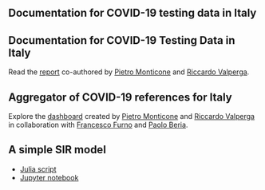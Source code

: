 ## Documentation for COVID-19 testing data in Italy

## Documentation for COVID-19 Testing Data in Italy

Read the [report](https://pitmonticone.github.io/covid-italy/owid-testing-italy.html) co-authored by [Pietro Monticone](https://github.com/pitmonticone) and [Riccardo Valperga](https://github.com/Ricvalp). 

## Aggregator of COVID-19 references for Italy

Explore the [dashboard](https://pitmonticone.github.io/covid-italy/dashboard.html) created by [Pietro Monticone](https://github.com/pitmonticone) and [Riccardo Valperga](https://github.com/Ricvalp) in collaboration with [Francesco Furno](https://github.com/FFurno) and [Paolo Beria](https://github.com/beriapaolo).

## A simple SIR model 

* [Julia script](https://github.com/pitmonticone/covid-italy/blob/master/models/sir.jl)
* [Jupyter notebook](https://github.com/pitmonticone/covid-italy/blob/master/models/sir.ipynb)

